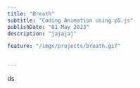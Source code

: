```yaml
---
title: "Breath"
subtitle: "Coding Animation using p5.js"
publishDate: "01 May 2023"
description: "jajajaj"

feature: "/imgs/projects/breath.gif"


---
```


ds